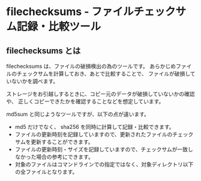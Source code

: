 # filechecksums - ファイルチェックサム記録・比較ツール

## filechecksums とは

filechecksums は、ファイルの破損検出の為のツールです。
あらかじめファイルのチェックサムを計算しておき、あとで比較することで、
ファイルが破損していないかを調べます。

ストレージをお引越しするときに、コピー元のデータが破損していないかの確認や、
正しくコピーできたかを確認することなどを想定しています。

md5sum と同じようなツールですが、以下の点が違います。

* md5 だけでなく、 sha256 を同時に計算して記録・比較できます。
* ファイルの更新時刻を記録していますので、更新されたファイルのチェックサムを更新することができます。
* ファイルの更新時刻・サイズを記録していますので、チェックサムが一致しなかった場合の参考にできます。
* 対象のファイルはコマンドラインでの指定ではなく、対象ディレクトリ以下の全ファイルとなります。
